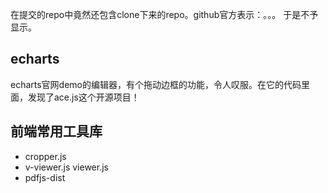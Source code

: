 在提交的repo中竟然还包含clone下来的repo。github官方表示：。。。
于是不予显示。


## echarts
echarts官网demo的编辑器，有个拖动边框的功能，令人叹服。在它的代码里面，发现了ace.js这个开源项目！

## 前端常用工具库
+ cropper.js
+ v-viewer.js viewer.js
+ pdfjs-dist
